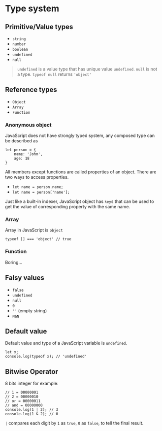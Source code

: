 # Type system

## Primitive/Value types

- `string`
- `number`
- `boolean`
- `undefined`
- `null`

> `undefined` is a value type that has unique value `undefined`.
> `null` is not a type. `typeof null` returns `'object'`

## Reference types

- `Object`
- `Array`
- `Function`

### Anonymous object

JavaScript does not have strongly typed system, any composed type can be described as

```js{.line-numbers}
let person = {
    name: 'John',
    age: 18
}
```

All members except functions are called properties of an object.
There are two ways to access properties.

- `let name = person.name;`
- `let name = person['name'];`

Just like a built-in indexer, JavaScript object has `key`s that can be used to get the value of corresponding property with the same name.

### Array

Array in JavaScript is `object`

`typeof [] === 'object' // true`

### Function

Boring...

## Falsy values

- `false`
- `undefined`
- `null`
- `0`
- `''` (empty string)
- `NaN`

## Default value

Default value and type of a JavaScript variable is `undefined`.

```js{.line-numbers}
let x;
console.log(typeof x); // 'undefined'
```

## Bitwise Operator

8 bits integer for example:

```js{.line-numbers}
// 1 = 00000001
// 2 = 00000010
// or = 00000011
// and = 00000000
console.log(1 | 2); // 3
console.log(1 & 2); // 0
```

`|`  compares each digit by `1` as `true`, `0` as `false`, to tell the final result.
